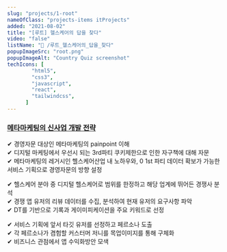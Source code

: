 ```yaml
---
slug: "projects/1-root"
nameOfClass: "projects-items itProjects"
added: "2021-08-02"
title: "[루트] 헬스케어의 답을 찾다"
video: "false"
listName: "📱 /루트_헬스케어의_답을_찾다"
popupImageSrc: "root.png"
popupImageAlt: "Country Quiz screenshot"
techIcons: [
        "html5",
        "css3",
        "javascript",
        "react",
        "tailwindcss",
      ]
---
```

      
### [메타마케팅의 신사업 개발 전략](https://drive.google.com/file/d/1XFDDcCWcDBmrjoKb_9uFDOg-tUFV7Wnr/view?usp=sharing)
✔︎ 경영자문 대상인 메타마케팅의 painpoint 이해  
✔︎ 디지털 마케팅에서 우선시 되는 3rd파티 쿠키제한으로 인한 자구책에 대해 자문  
✔︎ 메타마케팅의 레거시인 헬스케어산업 내 노하우와, 0 1st 파티 데이터 확보가 가능한 서비스 기획으로 경영자문의 방향 설정  
  
✔︎ 헬스케어 분야 중 디지털 헬스케어로 범위를 한정하고 해당 업계에 뛰어든 경쟁사 분석  
✔︎ 경쟁 앱 유저의 리뷰 데이터를 수집, 분석하여 현재 유저의 요구사항 파악  
✔︎ DT를 기반으로 기록과 게이미피케이션을 주요 키워드로 선정   
  
✔︎ 서비스 기획에 앞서 타깃 유저를 선정하고 페르소나 도출   
✔︎ 각 페르소나가 겸험할 커스터머 저니를 목업이미지를 통해 구체화  
✔︎ 비즈니스 관점에서 앱 수익화방안 모색    
